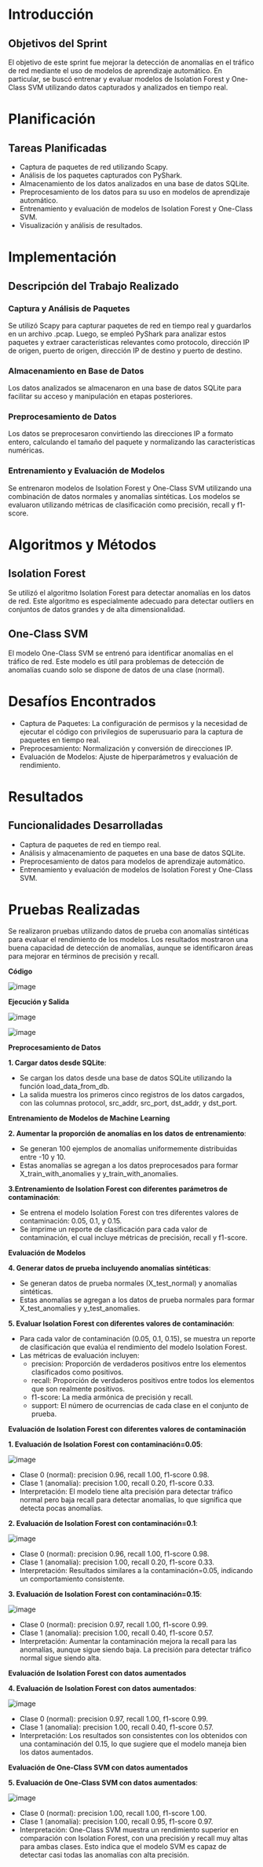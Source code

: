 # Introducción

## Objetivos del Sprint
El objetivo de este sprint fue mejorar la detección de anomalías en el tráfico de red mediante el uso de modelos de aprendizaje automático. En particular, se buscó entrenar y evaluar modelos de Isolation Forest y One-Class SVM utilizando datos capturados y analizados en tiempo real.

# Planificación

## Tareas Planificadas
- Captura de paquetes de red utilizando Scapy.
- Análisis de los paquetes capturados con PyShark.
- Almacenamiento de los datos analizados en una base de datos SQLite.
- Preprocesamiento de los datos para su uso en modelos de aprendizaje automático.
- Entrenamiento y evaluación de modelos de Isolation Forest y One-Class SVM.
- Visualización y análisis de resultados.

# Implementación

## Descripción del Trabajo Realizado

### Captura y Análisis de Paquetes
Se utilizó Scapy para capturar paquetes de red en tiempo real y guardarlos en un archivo .pcap. Luego, se empleó PyShark para analizar estos paquetes y extraer características relevantes como protocolo, dirección IP de origen, puerto de origen, dirección IP de destino y puerto de destino.

### Almacenamiento en Base de Datos
Los datos analizados se almacenaron en una base de datos SQLite para facilitar su acceso y manipulación en etapas posteriores.

### Preprocesamiento de Datos
Los datos se preprocesaron convirtiendo las direcciones IP a formato entero, calculando el tamaño del paquete y normalizando las características numéricas.

### Entrenamiento y Evaluación de Modelos
Se entrenaron modelos de Isolation Forest y One-Class SVM utilizando una combinación de datos normales y anomalías sintéticas. Los modelos se evaluaron utilizando métricas de clasificación como precisión, recall y f1-score.

# Algoritmos y Métodos

## Isolation Forest
Se utilizó el algoritmo Isolation Forest para detectar anomalías en los datos de red. Este algoritmo es especialmente adecuado para detectar outliers en conjuntos de datos grandes y de alta dimensionalidad.

## One-Class SVM
El modelo One-Class SVM se entrenó para identificar anomalías en el tráfico de red. Este modelo es útil para problemas de detección de anomalías cuando solo se dispone de datos de una clase (normal).

# Desafíos Encontrados
- Captura de Paquetes: La configuración de permisos y la necesidad de ejecutar el código con privilegios de superusuario para la captura de paquetes en tiempo real.
- Preprocesamiento: Normalización y conversión de direcciones IP.
- Evaluación de Modelos: Ajuste de hiperparámetros y evaluación de rendimiento.

# Resultados

## Funcionalidades Desarrolladas
- Captura de paquetes de red en tiempo real.
- Análisis y almacenamiento de paquetes en una base de datos SQLite.
- Preprocesamiento de datos para modelos de aprendizaje automático.
- Entrenamiento y evaluación de modelos de Isolation Forest y One-Class SVM.

# Pruebas Realizadas
Se realizaron pruebas utilizando datos de prueba con anomalías sintéticas para evaluar el rendimiento de los modelos. Los resultados mostraron una buena capacidad de detección de anomalías, aunque se identificaron áreas para mejorar en términos de precisión y recall.

**Código**

![image](https://github.com/anttox/Proyecto-CPD/assets/118635410/9d522427-8a1f-4f65-85a5-13a5ca8ba95e)

**Ejecución y Salida**

![image](https://github.com/anttox/Proyecto-CPD/assets/118635410/cdec75c6-aa9b-4d61-85d9-8d80af9e63c2)

![image](https://github.com/anttox/Proyecto-CPD/assets/118635410/f6d3f528-87ff-4394-9e38-4e127c0abb9f)

**Preprocesamiento de Datos**

**1. Cargar datos desde SQLite**:

- Se cargan los datos desde una base de datos SQLite utilizando la función load_data_from_db.
- La salida muestra los primeros cinco registros de los datos cargados, con las columnas protocol, src_addr, src_port, dst_addr, y dst_port.

**Entrenamiento de Modelos de Machine Learning**

**2. Aumentar la proporción de anomalías en los datos de entrenamiento**:

- Se generan 100 ejemplos de anomalías uniformemente distribuidas entre -10 y 10.
- Estas anomalías se agregan a los datos preprocesados para formar X_train_with_anomalies y y_train_with_anomalies.

**3.Entrenamiento de Isolation Forest con diferentes parámetros de contaminación**:

- Se entrena el modelo Isolation Forest con tres diferentes valores de contaminación: 0.05, 0.1, y 0.15.
- Se imprime un reporte de clasificación para cada valor de contaminación, el cual incluye métricas de precisión, recall y f1-score.

**Evaluación de Modelos**

**4. Generar datos de prueba incluyendo anomalías sintéticas**:

- Se generan datos de prueba normales (X_test_normal) y anomalías sintéticas.
- Estas anomalías se agregan a los datos de prueba normales para formar X_test_anomalies y y_test_anomalies.

**5. Evaluar Isolation Forest con diferentes valores de contaminación**:

- Para cada valor de contaminación (0.05, 0.1, 0.15), se muestra un reporte de clasificación que evalúa el rendimiento del modelo Isolation Forest.
- Las métricas de evaluación incluyen:
  - precision: Proporción de verdaderos positivos entre los elementos clasificados como positivos.
  - recall: Proporción de verdaderos positivos entre todos los elementos que son realmente positivos.
  - f1-score: La media armónica de precisión y recall.
  - support: El número de ocurrencias de cada clase en el conjunto de prueba.

**Evaluación de Isolation Forest con diferentes valores de contaminación**

**1. Evaluación de Isolation Forest con contaminación=0.05**:

![image](https://github.com/anttox/Proyecto-CPD/assets/118635410/0fa13b9f-b498-45b1-aa93-43e111d589ef)

- Clase 0 (normal): precision 0.96, recall 1.00, f1-score 0.98.
- Clase 1 (anomalía): precision 1.00, recall 0.20, f1-score 0.33.
- Interpretación: El modelo tiene alta precisión para detectar tráfico normal pero baja recall para detectar anomalías, lo que significa que detecta pocas anomalías.

**2. Evaluación de Isolation Forest con contaminación=0.1**:

![image](https://github.com/anttox/Proyecto-CPD/assets/118635410/610c4f6d-9699-4ff6-8aeb-4ab9e6423e19)

- Clase 0 (normal): precision 0.96, recall 1.00, f1-score 0.98.
- Clase 1 (anomalía): precision 1.00, recall 0.20, f1-score 0.33.
- Interpretación: Resultados similares a la contaminación=0.05, indicando un comportamiento consistente.

**3. Evaluación de Isolation Forest con contaminación=0.15**:

![image](https://github.com/anttox/Proyecto-CPD/assets/118635410/d87a4d49-b6b1-4061-a2a4-898dd587d23a)

- Clase 0 (normal): precision 0.97, recall 1.00, f1-score 0.99.
- Clase 1 (anomalía): precision 1.00, recall 0.40, f1-score 0.57.
- Interpretación: Aumentar la contaminación mejora la recall para las anomalías, aunque sigue siendo baja. La precisión para detectar tráfico normal sigue siendo alta.

**Evaluación de Isolation Forest con datos aumentados**

**4. Evaluación de Isolation Forest con datos aumentados**:

![image](https://github.com/anttox/Proyecto-CPD/assets/118635410/c27f1928-28d5-4a93-b360-cb3c24bf40df)

- Clase 0 (normal): precision 0.97, recall 1.00, f1-score 0.99.
- Clase 1 (anomalía): precision 1.00, recall 0.40, f1-score 0.57.
- Interpretación: Los resultados son consistentes con los obtenidos con una contaminación del 0.15, lo que sugiere que el modelo maneja bien los datos aumentados.

**Evaluación de One-Class SVM con datos aumentados**

**5. Evaluación de One-Class SVM con datos aumentados**:

![image](https://github.com/anttox/Proyecto-CPD/assets/118635410/686a40db-0b5f-4292-87ec-09692a9ae95a)

- Clase 0 (normal): precision 1.00, recall 1.00, f1-score 1.00.
- Clase 1 (anomalía): precision 1.00, recall 0.95, f1-score 0.97.
- Interpretación: One-Class SVM muestra un rendimiento superior en comparación con Isolation Forest, con una precisión y recall muy altas para ambas clases. Esto indica que el modelo SVM es capaz de detectar casi todas las anomalías con alta precisión.
